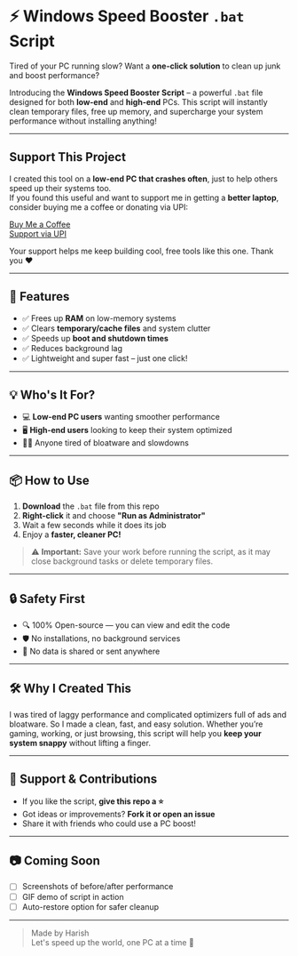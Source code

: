 # ⚡ Windows Speed Booster `.bat` Script

Tired of your PC running slow? Want a **one-click solution** to clean up junk and boost performance?

Introducing the **Windows Speed Booster Script** – a powerful `.bat` file designed for both **low-end** and **high-end** PCs. This script will instantly clean temporary files, free up memory, and supercharge your system performance without installing anything!

---
## Support This Project

I created this tool on a **low-end PC that crashes often**, just to help others speed up their systems too.  
If you found this useful and want to support me in getting a **better laptop**, consider buying me a coffee or donating via UPI:

[Buy Me a Coffee](https://www.buymeacoffee.com/your-bmc-link)  
[Support via UPI](upi://pay?pa=your-upi-id@bank&pn=YourName)

Your support helps me keep building cool, free tools like this one. Thank you ❤️

---

## 🚀 Features

- ✅ Frees up **RAM** on low-memory systems  
- ✅ Clears **temporary/cache files** and system clutter  
- ✅ Speeds up **boot and shutdown times**  
- ✅ Reduces background lag  
- ✅ Lightweight and super fast – just one click!

---

## 💡 Who's It For?

- 💻 **Low-end PC users** wanting smoother performance  
- 🖥️ **High-end users** looking to keep their system optimized  
- 🧑‍💻 Anyone tired of bloatware and slowdowns  

---

## 📦 How to Use

1. **Download** the `.bat` file from this repo
2. **Right-click** it and choose **"Run as Administrator"**
3. Wait a few seconds while it does its job
4. Enjoy a **faster, cleaner PC!**

> ⚠️ **Important:** Save your work before running the script, as it may close background tasks or delete temporary files.

---

## 🔒 Safety First

- 🔍 100% Open-source — you can view and edit the code  
- 🛡️ No installations, no background services  
- 🔐 No data is shared or sent anywhere

---

## 🛠️ Why I Created This

I was tired of laggy performance and complicated optimizers full of ads and bloatware. So I made a clean, fast, and easy solution. Whether you’re gaming, working, or just browsing, this script will help you **keep your system snappy** without lifting a finger.

---

## 🌟 Support & Contributions

- If you like the script, **give this repo a ⭐️**
- Got ideas or improvements? **Fork it or open an issue**
- Share it with friends who could use a PC boost!

---

## 📷 Coming Soon

- [ ] Screenshots of before/after performance  
- [ ] GIF demo of script in action  
- [ ] Auto-restore option for safer cleanup  

---

> Made by Harish  
> Let's speed up the world, one PC at a time 💪
